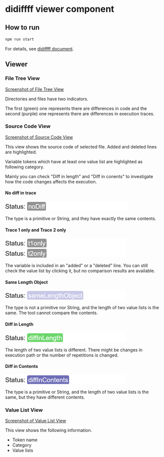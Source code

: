 # didiffff viewer component

## How to run

```sh
npm run start
```

For details, see [didiffff document](../README.md).

## Viewer

### File Tree View

[Screenshot of File Tree View](./doc/filetreeview.png)

Directories and files have two indicators.

The first (green) one represents there are differences in code and the second (purple) one represents there are differences in execution traces.

### Source Code View

[Screenshot of Source Code View](./doc/sourcecodeview.png)

This view shows the source code of selected file.
Added and deleted lines are highlighted.

Variable tokens which have at least one value list are highlighted as following category.

Mainly you can check "Diff in length" and "Diff in conents" to investigate how the code changes affects the execution.

#### No diff in trace

![nodiff](./doc/nodiff.png)

The type is a primitive or String, and they have exactly the same contents.

#### Trace 1 only and Trace 2 only

![nodiff](./doc/t1only.png)
![nodiff](./doc/t2only.png)

The variable is included in an "added" or a "deleted" line.
You can still check the value list by clicking it, but no comparison results are available.

#### Same Length Object

![nodiff](./doc/samelengthobject.png)

The type is not a primitive nor String, and the length of two value lists is the same.
The tool cannot compare the contents.

#### Diff in Length

![nodiff](./doc/diffinlength.png)

The length of two value lists is different. There might be changes in execution path or the number of repetitions is changed.

#### Diff in Contents

![nodiff](./doc/diffincontents.png)

The type is a primitive or String, and the length of two value lists is the same, but they have different contents.

### Value List View

[Screenshot of Value List View](./doc/valuelitsview.png)

This view shows the following information.

- Token name
- Category
- Value lists
